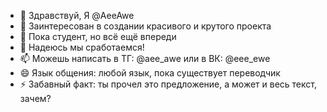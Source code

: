 - 👋 Здравствуй, Я @AeeAwe
- 👀 Заинтересован в создании красивого и крутого проекта
- 🌱 Пока студент, но всё ещё впереди
- 💞️ Надеюсь мы сработаемся!
- 📫 Можешь написать в ТГ: @aee_awe или в ВК: @eee_ewe
- 😄 Язык общения: любой язык, пока существует переводчик
- ⚡ Забавный факт: ты прочел это предложение, а может и весь текст, зачем?

<!---
AeeAwe/AeeAwe is a ✨ special ✨ repository because its `README.md` (this file) appears on your GitHub profile.
You can click the Preview link to take a look at your changes.
--->
